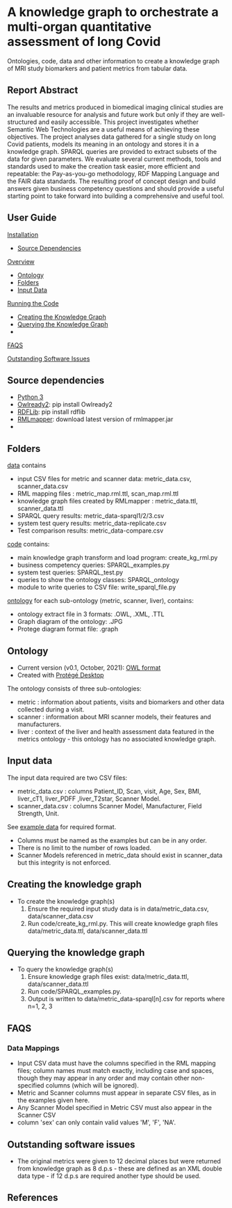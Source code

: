 # A knowledge graph to orchestrate a multi-organ quantitative assessment of long Covid
Ontologies, code, data and other information to create a knowledge graph of MRI study biomarkers and patient metrics from tabular data.
 
## Report Abstract 
The results and metrics produced in biomedical imaging clinical studies are an invaluable resource for 
analysis and future work but only if they are well-structured and easily accessible. This project 
investigates whether Semantic Web Technologies are a useful means of achieving these objectives. 
The project analyses data gathered for a single study on long Covid patients, models its meaning in an 
ontology and stores it in a knowledge graph. SPARQL queries are provided to extract subsets of the 
data for given parameters. We evaluate several current methods, tools and standards used to make the 
creation task easier, more efficient and repeatable: the Pay-as-you-go methodology, RDF Mapping 
Language and the FAIR data standards. The resulting proof of concept design and build answers 
given business competency questions and should provide a useful starting point to take forward into 
building a comprehensive and useful tool.


## User Guide
[Installation](https://github.com/JudithGrieves/City-MSc-Project#source-dependencies) 
- [Source Dependencies](https://github.com/JudithGrieves/City-MSc-Project#source-dependencies) 

[Overview](https://github.com/JudithGrieves/City-MSc-Project#ontology) 
- [Ontology](https://github.com/JudithGrieves/City-MSc-Project#ontology) 
- [Folders](https://github.com/JudithGrieves/City-MSc-Project#Folders) 
- [Input Data](https://github.com/JudithGrieves/City-MSc-Project#input-data)  

[Running the Code](https://github.com/JudithGrieves/City-MSc-Project#creating-the-knowledge-graph) 
- [Creating the Knowledge Graph](https://github.com/JudithGrieves/City-MSc-Project#creating-the-knowledge-graph) 
- [Querying the Knowledge Graph](https://github.com/JudithGrieves/City-MSc-Project#input-data) 
- 
[FAQS](https://github.com/JudithGrieves/City-MSc-Project#faqs)   

[Outstanding Software Issues](https://github.com/JudithGrieves/City-MSc-Project#Outstanding-Software-Issues) 


## Source dependencies

- [Python 3](https://www.python.org/)  
- [Owlready2](https://pypi.org/project/Owlready2/): pip install Owlready2  
- [RDFLib](https://rdflib.readthedocs.io/en/stable/gettingstarted.html): pip install rdflib  
- [RMLmapper](https://github.com/RMLio/rmlmapper-java/releases/): download latest version of rmlmapper.jar 
- 
## Folders
[data](https://github.com/JudithGrieves/City-MSc-Project/tree/main/data) contains
- input CSV files for metric and scanner data: metric_data.csv, scanner_data.csv
- RML mapping files : metric_map.rml.ttl, scan_map.rml.ttl  
- knowledge graph files created by RMLmapper : metric_data.ttl, scanner_data.ttl 
- SPARQL query results: metric_data-sparql1/2/3.csv
- system test query results: metric_data-replicate.csv
- Test comparison results: metric_data-compare.csv

[code](https://github.com/JudithGrieves/City-MSc-Project/tree/main/code) contains:
- main knowledge graph transform and load program: create_kg_rml.py
- business competency queries: SPARQL_examples.py
- system test queries: SPARQL_test.py
- queries to show the ontology classes: SPARQL_ontology
- module to write queries to CSV file: write_sparql_file.py

[ontology](https://github.com/JudithGrieves/City-MSc-Project/tree/main/ontology) for each sub-ontology (metric, scanner, liver), contains:
- ontology extract file in 3 formats: .OWL, .XML, .TTL
- Graph diagram of the ontology: .JPG 
- Protege diagram format file: .graph

## Ontology
- Current version (v0.1, October, 2021): [OWL format](https://raw.githubusercontent.com/JudithGrieves/City-MSc-Project/main/ontology/ont_metric.owl)  
- Created with [Protégé Desktop](https://protege.stanford.edu/)  


The ontology consists of three sub-ontologies:
- metric : information about patients, visits and biomarkers and other data collected during a visit.
- scanner : information about MRI scanner models, their features and manufacturers.
- liver : context of the liver and health assessment data featured in the metrics ontology - this ontology has no associated knowledge graph.

## Input data
The input data required are two CSV files:
- metric_data.csv : columns Patient_ID,	Scan, visit,	Age,	Sex,	BMI,	liver_cT1, liver_PDFF	,liver_T2star, Scanner Model. 
- scanner_data.csv : columns Scanner Model, Manufacturer, Field Strength, Unit.  

See [example data](https://github.com/JudithGrieves/City-MSc-Project/tree/main/data) for required format.

-  Columns must be named as the examples but can be in any order.
-  There is no limit to the number of rows loaded.
- Scanner Models referenced in metric_data should exist in scanner_data but this integrity is not enforced.


## Creating the knowledge graph

-  To create the knowledge graph(s)
    1. Ensure the required input study data is in data/metric_data.csv, data/scanner_data.csv
    2. Run code/create_kg_rml.py.  This will create knowledge graph files data/metric_data.ttl, data/scanner_data.ttl

## Querying the knowledge graph

- To query the knowledge graph(s)
    1.  Ensure knowledge graph files exist: data/metric_data.ttl, data/scanner_data.ttl
    2.  Run code/SPARQL_examples.py.  
    3.  Output is written to data/metric_data-sparql[n].csv for reports where n=1, 2, 3


## FAQS

### Data Mappings
- Input CSV data must have the columns specified in the RML mapping files; column names must match exactly, including case and spaces, though they may appear in any order and may contain other non-specified columns (which will be ignored).
-  Metric and Scanner columns must appear in separate CSV files, as in the examples given here. 
-  Any Scanner Model specified in Metric CSV must also appear in the Scanner CSV
-  column 'sex' can only contain valid values 'M', 'F', 'NA'.

## Outstanding software issues

- The original metrics were given to 12 decimal places but were returned from knowledge graph as 8 d.p.s - these are defined as an XML double data type - if 12 d.p.s are required another type should be used.

## References
